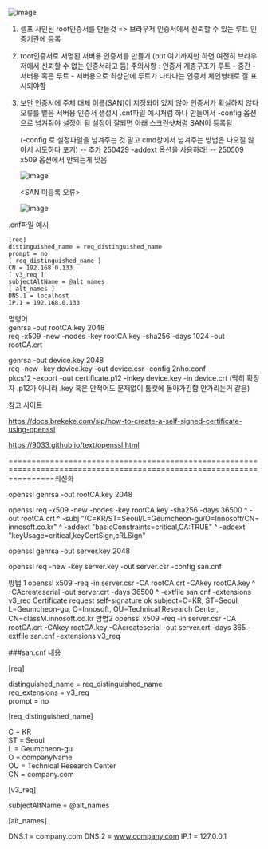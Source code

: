 ![image](https://github.com/2nho/personal-study/assets/97571604/d35a1bd7-d28f-48b6-8cfa-f15f6591b676)

1. 셀프 사인된 root인증서를 만들것 => 브라우저 인증서에서 신뢰할 수 있는 루트 인증기관에 등록
2. root인증서로 서명된 서버용 인증서를 만들기  (but 여기까지만 하면 여전히 브라우저에서 신뢰할 수 없는 인증서라고 뜸)
   주의사항 : 인증서 계층구조가 루트 - 중간 - 서버용 혹은 루트 - 서버용으로 최상단에 루트가 나타나는 인증서 체인형태로 잘 표시되야함
3. 보안 인증서에 주체 대체 이름(SAN)이 지정되어 있지 않아 인증서가 확실하지 않다 오류를 뱉음 서버용 인증서 생성시  .cnf파일 예시처럼 하나 만들어서
   -config 옵션으로 넘겨줘야 설정이 됨 설정이 잘되면 아래 스크린샷처럼 SAN이 등록됨
   
   (-config 로 설정파일을 넘겨주는 것 말고 cmd창에서 넘겨주는 방법은 나오질 않아서 시도하다 포기)  -- 추가 250429 -addext 옵션을 사용하라! -- 250509 x509 옵션에서 안되는게 맞음 
   

   ![image](https://github.com/2nho/personal-study/assets/97571604/5a48a56a-53a9-4c16-af3d-e56598253b78)


   <SAN 미등록 오류>
   
   ![image](https://github.com/2nho/personal-study/assets/97571604/f442e7b2-2f7f-49c7-a57d-c5658ada2ef8)


.cnf파일 예시
```
[req]
distinguished_name = req_distinguished_name
prompt = no
[ req_distinguished_name ]
CN = 192.168.0.133
[ v3_req ]
subjectAltName = @alt_names
[ alt_names ]
DNS.1 = localhost
IP.1 = 192.168.0.133
```


명령어  
genrsa -out rootCA.key 2048  
req -x509 -new -nodes -key rootCA.key -sha256 -days 1024 -out rootCA.crt  
  
genrsa -out device.key 2048  
req -new -key device.key -out device.csr -config 2nho.conf  
pkcs12 -export -out certificate.p12 -inkey device.key -in device.crt (딱히 확장자 .p12가 아니라 .key 혹은 안적어도 문제없이 톰캣에 돌아가긴함 안가리는거 같음)   
  
참고 사이트 

https://docs.brekeke.com/sip/how-to-create-a-self-signed-certificate-using-openssl  

https://9033.github.io/text/openssl.html  





======================================================================================================================최신화


openssl genrsa -out rootCA.key 2048

openssl req -x509 -new -nodes -key rootCA.key -sha256 -days 36500 ^
-out rootCA.crt ^
-subj "/C=KR/ST=Seoul/L=Geumcheon-gu/O=Innosoft/CN= innosoft.co.kr" ^
-addext "basicConstraints=critical,CA:TRUE" ^
-addext "keyUsage=critical,keyCertSign,cRLSign"

openssl genrsa -out server.key 2048

openssl req -new -key server.key -out server.csr -config san.cnf

방법 1
openssl x509 -req -in server.csr -CA rootCA.crt -CAkey rootCA.key ^
-CAcreateserial -out server.crt -days 36500 ^
-extfile san.cnf -extensions v3_req
Certificate request self-signature ok
subject=C=KR, ST=Seoul, L=Geumcheon-gu, O=Innosoft, OU=Technical Research Center, CN=classM.innosoft.co.kr
방법2
openssl x509 -req -in server.csr -CA rootCA.crt -CAkey rootCA.key -CAcreateserial -out server.crt -days 365 -extfile san.cnf -extensions v3_req







###san.cnf 내용

[req]

distinguished_name = req_distinguished_name  
req_extensions = v3_req   
prompt = no  

[req_distinguished_name]

C = KR  
ST = Seoul  
L = Geumcheon-gu  
O = companyName  
OU = Technical Research Center  
CN = company.com 

[v3_req]

subjectAltName = @alt_names  

[alt_names]

DNS.1 = company.com
DNS.2 = www.company.com
IP.1 = 127.0.0.1  
